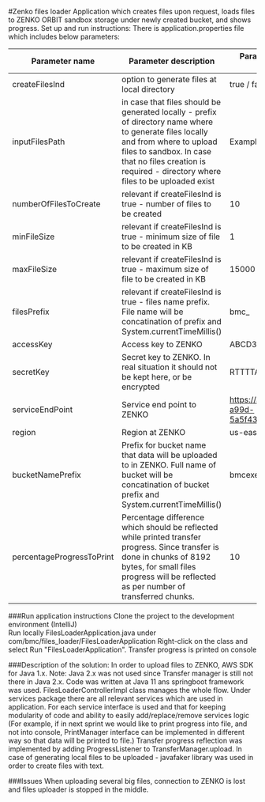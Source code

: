 #Zenko files loader
Application which creates files upon request, loads files to ZENKO ORBIT sandbox storage under newly created bucket, and shows progress.
Set up and run instructions:
There is application.properties file which includes below parameters:

Parameter name  | Parameter description                        | Parameter example or  valid values
-------------   | -------------                                | -------------
createFilesInd  | option to generate files at local directory  | true / false
inputFilesPath  | in case that files should be generated locally - prefix of directory name where to generate files locally and from where to upload files to sandbox. In case that no files creation is required - directory where files to be uploaded exist| Example: data/filesToUpload
numberOfFilesToCreate  | relevant if  createFilesInd is true - number of files to be created | 10
minFileSize  | relevant if  createFilesInd is true - minimum size of file to be created in KB | 1
maxFileSize  | relevant if  createFilesInd is true - maximum size of file to be created in KB | 15000
filesPrefix  | relevant if  createFilesInd is true - files name prefix. File name will be concatination of prefix and System.currentTimeMillis() | bmc_
accessKey  | Access key to ZENKO | ABCD333
secretKey  | Secret key to ZENKO. In real situation it should not be kept here, or be encrypted | RTTTTAAA111
serviceEndPoint  | Service end point to ZENKO | https://a177c684-fa74-11eb-a99d-5a5f4303b399.sandbox.zenko.io
region  | Region at ZENKO | us-east-1
bucketNamePrefix  | Prefix for bucket name that data will be uploaded to in ZENKO. Full name of bucket will be concatination of bucket prefix and System.currentTimeMillis()  | bmcexercise
percentageProgressToPrint  | Percentage difference which should be reflected while printed transfer progress. Since transfer is done in chunks of 8192 bytes, for small files progress will be reflected as per number of transferred chunks. | 10

###Run application instructions 
Clone the project to the development environment (IntelliJ)  
Run locally FilesLoaderApplication.java under com/bmc/files_loader/FilesLoaderApplication
Right-click on the class and select Run "FilesLoaderApplication".
Transfer progress is printed on console

###Description of the solution:
In order to upload files to ZENKO, AWS SDK for Java 1.x. Note:  Java 2.x was not used since Transfer manager is still not there in Java 2.x.
Code was written at Java 11 ans springboot framework was used.
FilesLoaderControllerImpl class manages the whole flow.
Under services package there are all relevant services which are used in application. For each service interface is used and that 
for keeping modularity of code and ability to easily add/replace/remove services logic (For example, if in next sprint we would like to print progress
into file, and not into console, PrintManager interface can be implemented in different way so that data will be printed to file.)
Transfer progress reflection was implemented by adding ProgressListener to TransferManager.upload.
In case of generating local files to be uploaded - javafaker library was used in order to create files with text.

###Issues
When uploading several big files, connection to ZENKO is lost and files uploader is stopped in the middle.